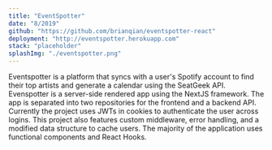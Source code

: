 ```yaml
---
title: "EventSpotter"
date: "8/2019"
github: "https://github.com/brianqian/eventspotter-react"
deployment: "http://eventspotter.herokuapp.com"
stack: "placeholder"
splashImg: "./eventspotter.png"
---
```


Eventspotter is a platform that syncs with a user's Spotify account to find their top artists and generate a calendar using the SeatGeek API. Evenspotter is a server-side rendered app using the NextJS framework. The app is separated into two repositories for the frontend and a backend API. Currently the project uses JWTs in cookies to authenticate the user across logins. This project also features custom middleware, error handling, and a modified data structure to cache users. The majority of the application uses functional components and React Hooks.
